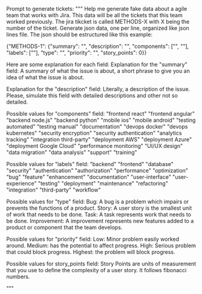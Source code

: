 Prompt to generate tickets:
"""
Help me generate fake data about a agile team that works with Jira.
This data will be all the tickets that this team worked previously.
The jira tikcket is called METHODS-X with X being the number of the ticket.
Generate json data, one per line, organized like json lines file.
The json should be estructured like this example:

{"METHODS-1": {"summary": "", "description": "", "components": ["", ""], "labels": [""], "type": "", "priority": "", "story_points": 0}}

Here are some explanation for each field:
Explanation for the "summary" field:
    A summary of what the issue is about, a short phrase to give you an idea of what the issue is about.

Explanation for the "description" field:
    Literally, a description of the issue. Please, simulate this field with detailed descriptions and other not so detailed.

Possible values for "components" field:
    "frontend react"
    "frontend angular"
    "backend node.js"
    "backend python"
    "mobile ios"
    "mobile android"
    "testing automated"
    "testing manual"
    "documentation"
    "devops docker"
    "devops kubernetes"
    "security encryption"
    "security authentication"
    "analytics tracking"
    "integration third-party"
    "deployment AWS"
    "deployment Azure"
    "deployment Google Cloud"
    "performance monitoring"
    "UI/UX design"
    "data migration"
    "data analysis"
    "support"
    "training"

Possible values for "labels" field:
    "backend"
    "frontend"
    "database"
    "security"
    "authentication"
    "authorization"
    "performance"
    "optimization"
    "bug"
    "feature"
    "enhancement"
    "documentation"
    "user-interface"
    "user-experience"
    "testing"
    "deployment"
    "maintenance"
    "refactoring"
    "integration"
    "third-party"
    "workflow"

Possible values for "type" field:
    Bug: A bug is a problem which impairs or prevents the functions of a product.
    Story: A user story is the smallest unit of work that needs to be done.
    Task: A task represents work that needs to be done.
    Improvement: A improvement represents new features added to a product or component that the team develops.

Possible values for "priority" field:
    Low: Minor problem easily worked around.
    Medium: has the potential to affect progress.
    High: Serious problem that could block progress.
    Highest: the problem will block progress.

Possible values for story_points field:
    Story Points are units of measurement that you use to define the complexity of a user story. It follows fibonacci numbers.


"""